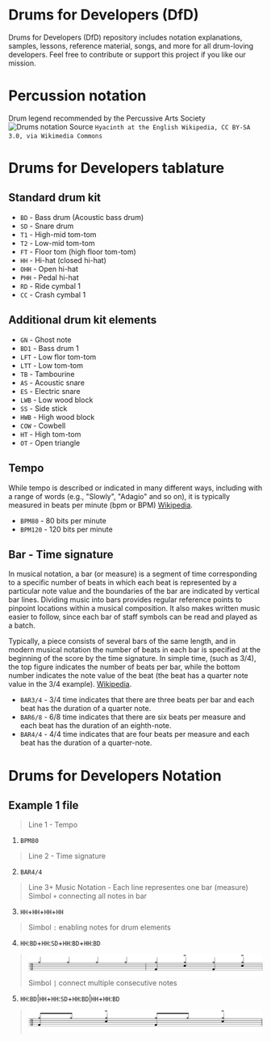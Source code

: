 # Drums for Developers (DfD)
Drums for Developers (DfD) repository includes notation explanations, samples, lessons, reference material, songs, and more for all drum-loving developers. Feel free to contribute or support this project if you like our mission.

# Percussion notation
Drum legend recommended by the Percussive Arts Society
![Drums notation](https://upload.wikimedia.org/wikipedia/commons/6/65/Sibelius_drum_legend.png) Source `Hyacinth at the English Wikipedia, CC BY-SA 3.0, via Wikimedia Commons`

# Drums for Developers tablature

## Standard drum kit

- `BD`  - Bass drum (Acoustic bass drum)
- `SD`  - Snare drum
- `T1`  - High-mid tom-tom
- `T2`  - Low-mid tom-tom
- `FT`  - Floor tom (high floor tom-tom)
- `HH`  - Hi-hat (closed hi-hat)
- `OHH` - Open hi-hat
- `PHH` - Pedal hi-hat
- `RD`  - Ride cymbal 1
- `CC`  - Crash cymbal 1

## Additional drum kit elements
- `GN`  - Ghost note
- `BD1` - Bass drum 1
- `LFT` - Low flor tom-tom
- `LTT` - Low tom-tom
- `TB`  - Tambourine
- `AS`  - Acoustic snare
- `ES`  - Electric snare
- `LWB` - Low wood block
- `SS`  - Side stick
- `HWB` - High wood block
- `COW` - Cowbell
- `HT`  - High tom-tom
- `OT`  - Open triangle

## Tempo
While tempo is described or indicated in many different ways, including with a range of words (e.g., "Slowly", "Adagio" and so on), it is typically measured in beats per minute (bpm or BPM) [Wikipedia](https://en.wikipedia.org/wiki/Tempo).
- `BPM80` - 80 bits per minute
- `BPM120` - 120 bits per minute

## Bar - Time signature
In musical notation, a bar (or measure) is a segment of time corresponding to a specific number of beats in which each beat is represented by a particular note value and the boundaries of the bar are indicated by vertical bar lines. Dividing music into bars provides regular reference points to pinpoint locations within a musical composition. It also makes written music easier to follow, since each bar of staff symbols can be read and played as a batch.

Typically, a piece consists of several bars of the same length, and in modern musical notation the number of beats in each bar is specified at the beginning of the score by the time signature. In simple time, (such as 3/4), the top figure indicates the number of beats per bar, while the bottom number indicates the note value of the beat (the beat has a quarter note value in the 3/4 example). [Wikipedia](https://en.wikipedia.org/wiki/Bar_(music)).
- `BAR3/4` - 3/4 time indicates that there are three beats per bar and each beat has the duration of a quarter note. 
- `BAR6/8` - 6/8 time indicates that there are six beats per measure and each beat has the duration of an eighth-note.
- `BAR4/4` - 4/4 time indicates that are four beats per measure and each beat has the duration of a quarter-note.

# Drums for Developers Notation
## Example 1 file
> Line 1 - Tempo
1. `BPM80` 
> Line 2 - Time signature
2. `BAR4/4` 
> Line 3+ Music Notation - Each line representes one bar (measure)
> Simbol `+` connecting all notes in bar
3. `HH`+`HH`+`HH`+`HH`
> Simbol `:` enabling notes for drum elements
4. `HH`:`BD`+`HH`:`SD`+`HH`:`BD`+`HH`:`BD`
> ![Line 3 and 4 - Notation](/images/2.png)
> Simbol `|` connect multiple consecutive notes
5. `HH`:`BD`|`HH`+`HH`:`SD`+`HH`:`BD`|`HH`+`HH`:`BD`
> ![Line 5 - Notation](/images/3.png)
